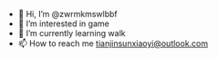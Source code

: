 - 👋 Hi, I’m @zwrmkmswlbbf
- 👀 I’m interested in game
- 🌱 I’m currently learning walk
- 📫 How to reach me tianjinsunxiaoyi@outlook.com

<!---
zwrmkmswlbbf/zwrmkmswlbbf is a ✨ special ✨ repository because its `README.md` (this file) appears on your GitHub profile.
You can click the Preview link to take a look at your changes.
--->
